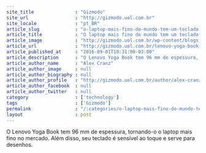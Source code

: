 ```yaml
---
site_title               : "Gizmodo"
site_url                 : "http://gizmodo.uol.com.br"
site_locale              : "pt_BR"
article_slug             : "o-laptop-mais-fino-do-mundo-tem-um-teclado-touch-que-serve-para-desenhar"
article_title            : "O laptop mais fino do mundo tem um teclado touch que serve para desenhar"
article_image            : "http://gizmodo.uol.com.br/wp-content/blogs.dir/8/files/2016/09/lenovo-yoga-book.jpg"
article_url              : "http://gizmodo.uol.com.br/lenovo-yoga-book-oficial/"
article_published_at     : "2016-09-01T10:31:00-03:00"
article_description      : "O Lenovo Yoga Book tem 96 mm de espessura, tornando-o o laptop mais fino no mercado. Além disso, seu teclado é sensível ao toque e serve para desenhos."
article_author_name      : "Alex Cranz"
article_author_image     : null
article_author_biography : null
article_author_profile   : "http://gizmodo.uol.com.br/author/alex-cranz/"
article_author_facebook  : null
article_author_twitter   : null
category                 : ['technology']
tags                     : ['Gizmodo']
permalink                : "/:categories/o-laptop-mais-fino-do-mundo-tem-um-teclado-touch-que-serve-para-desenhar/"
layout                   : post
---
```


O Lenovo Yoga Book tem 96 mm de espessura, tornando-o o laptop mais fino no mercado. Além disso, seu teclado é sensível ao toque e serve para desenhos.

